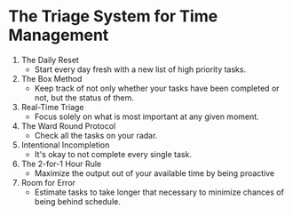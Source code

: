 # The Triage System for Time Management
1. The Daily Reset
	- Start every day fresh with a new list of high priority tasks.
2. The Box Method
	- Keep track of not only whether your tasks have been completed or not, but the status of them.
3. Real-Time Triage
	- Focus solely on what is most important at any given moment.
4. The Ward Round Protocol
	- Check all the tasks on your radar.
5. Intentional Incompletion
	- It's okay to not complete every single task.
6. The 2-for-1 Hour Rule
	- Maximize the output out of your available time by being proactive
7. Room for Error
	- Estimate tasks to take longer that necessary to minimize chances of being behind schedule.